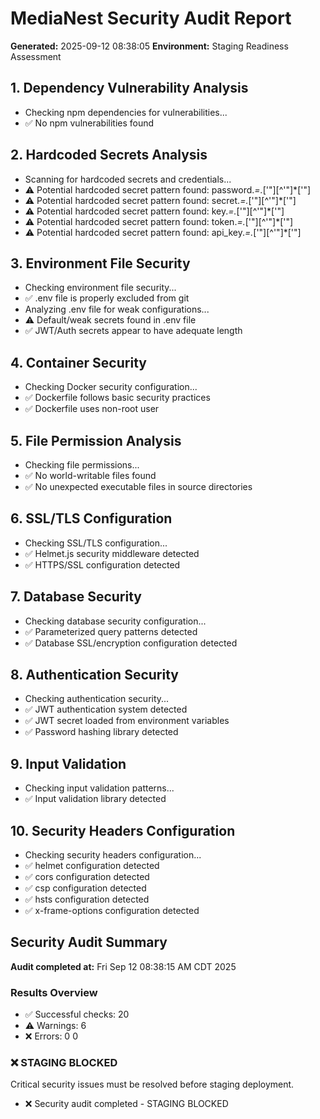 # MediaNest Security Audit Report

**Generated:** 2025-09-12 08:38:05
**Environment:** Staging Readiness Assessment

## 1. Dependency Vulnerability Analysis

- Checking npm dependencies for vulnerabilities...
- ✅ No npm vulnerabilities found

## 2. Hardcoded Secrets Analysis

- Scanning for hardcoded secrets and credentials...
- ⚠️ Potential hardcoded secret pattern found: password.*=.*['"][^'"]*['"]
- ⚠️ Potential hardcoded secret pattern found: secret.*=.*['"][^'"]*['"]
- ⚠️ Potential hardcoded secret pattern found: key.*=.*['"][^'"]*['"]
- ⚠️ Potential hardcoded secret pattern found: token.*=.*['"][^'"]*['"]
- ⚠️ Potential hardcoded secret pattern found: api_key.*=.*['"][^'"]*['"]

## 3. Environment File Security

- Checking environment file security...
- ✅ .env file is properly excluded from git
- Analyzing .env file for weak configurations...
- ⚠️ Default/weak secrets found in .env file
- ✅ JWT/Auth secrets appear to have adequate length

## 4. Container Security

- Checking Docker security configuration...
- ✅ Dockerfile follows basic security practices
- ✅ Dockerfile uses non-root user

## 5. File Permission Analysis

- Checking file permissions...
- ✅ No world-writable files found
- ✅ No unexpected executable files in source directories

## 6. SSL/TLS Configuration

- Checking SSL/TLS configuration...
- ✅ Helmet.js security middleware detected
- ✅ HTTPS/SSL configuration detected

## 7. Database Security

- Checking database security configuration...
- ✅ Parameterized query patterns detected
- ✅ Database SSL/encryption configuration detected

## 8. Authentication Security

- Checking authentication security...
- ✅ JWT authentication system detected
- ✅ JWT secret loaded from environment variables
- ✅ Password hashing library detected

## 9. Input Validation

- Checking input validation patterns...
- ✅ Input validation library detected

## 10. Security Headers Configuration

- Checking security headers configuration...
- ✅ helmet configuration detected
- ✅ cors configuration detected
- ✅ csp configuration detected
- ✅ hsts configuration detected
- ✅ x-frame-options configuration detected

## Security Audit Summary

**Audit completed at:** Fri Sep 12 08:38:15 AM CDT 2025

### Results Overview
- ✅ Successful checks: 20
- ⚠️ Warnings: 6
- ❌ Errors: 0
0

### ❌ STAGING BLOCKED
Critical security issues must be resolved before staging deployment.
- ❌ Security audit completed - STAGING BLOCKED
